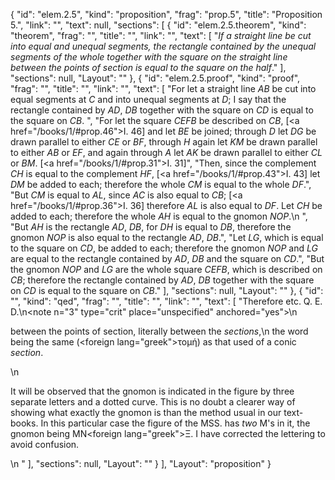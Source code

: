 {
  "id": "elem.2.5",
  "kind": "proposition",
  "frag": "prop.5",
  "title": "Proposition 5.",
  "link": "",
  "text": null,
  "sections": [
    {
      "id": "elem.2.5.theorem",
      "kind": "theorem",
      "frag": "",
      "title": "",
      "link": "",
      "text": [
        "<var>If a straight line be cut into equal and unequal segments, the rectangle contained by the unequal segments of the whole together with the square on the straight line between the points of section is equal to the square on the half</var>."
      ],
      "sections": null,
      "Layout": ""
    },
    {
      "id": "elem.2.5.proof",
      "kind": "proof",
      "frag": "",
      "title": "",
      "link": "",
      "text": [
        "For let a straight line <var>AB</var> be cut into equal segments at <var>C</var> and into unequal segments at <var>D</var>; I say that the rectangle contained by <var>AD</var>, <var>DB</var> together with the square on <var>CD</var> is equal to the square on <var>CB</var>. ",
        "For let the square <var>CEFB</var> be described on <var>CB</var>, [<a href=\"/books/1/#prop.46\">I. 46</a>] and let <var>BE</var> be joined; through <var>D</var> let <var>DG</var> be drawn parallel to either <var>CE</var> or <var>BF</var>, through <var>H</var> again let <var>KM</var> be drawn parallel to either <var>AB</var> or <var>EF</var>, and again through <var>A</var> let <var>AK</var> be drawn parallel to either <var>CL</var> or <var>BM</var>. [<a href=\"/books/1/#prop.31\">I. 31</a>]",
        "Then, since the complement <var>CH</var> is equal to the complement <var>HF</var>, [<a href=\"/books/1/#prop.43\">I. 43</a>] let <var>DM</var> be added to each; therefore the whole <var>CM</var> is equal to the whole <var>DF</var>.",
        "But <var>CM</var> is equal to <var>AL</var>, since <var>AC</var> is also equal to <var>CB</var>; [<a href=\"/books/1/#prop.36\">I. 36</a>] therefore <var>AL</var> is also equal to <var>DF</var>. Let <var>CH</var> be added to each; therefore the whole <var>AH</var> is equal to the gnomon <var>NOP</var>.\n       ",
        "But <var>AH</var> is the rectangle <var>AD</var>, <var>DB</var>, for <var>DH</var> is equal to <var>DB</var>, therefore the gnomon <var>NOP</var> is also equal to the rectangle <var>AD</var>, <var>DB</var>.",
        "Let <var>LG</var>, which is equal to the square on <var>CD</var>, be added to each; therefore the gnomon <var>NOP</var> and <var>LG</var> are equal to the rectangle contained by <var>AD</var>, <var>DB</var> and the square on <var>CD</var>.",
        "But the gnomon <var>NOP</var> and <var>LG</var> are the whole square <var>CEFB</var>, which is described on <var>CB</var>; therefore the rectangle contained by <var>AD</var>, <var>DB</var> together with the square on <var>CD</var> is equal to the square on <var>CB</var>."
      ],
      "sections": null,
      "Layout": ""
    },
    {
      "id": "",
      "kind": "qed",
      "frag": "",
      "title": "",
      "link": "",
      "text": [
        "Therefore etc. Q. E. D.\n<note n=\"3\" type=\"crit\" place=\"unspecified\" anchored=\"yes\">\n        <p>between the points of section, literally <quote>between the <var>sections</var>,</quote>\n the word being the same (<foreign lang=\"greek\">τομή</foreign>) as that used of a conic <var>section</var>.</p>\n        <p>It will be observed that the gnomon is indicated in the figure by three separate letters and a dotted curve. This is no doubt a clearer way of showing what exactly the gnomon is than the method usual in our text-books. In this particular case the figure of the MSS. has <var>two</var> M's in it, the gnomon being MN<foreign lang=\"greek\">Ξ</foreign>. I have corrected the lettering to avoid confusion.</p>\n       </note>"
      ],
      "sections": null,
      "Layout": ""
    }
  ],
  "Layout": "proposition"
}
